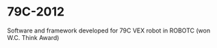 79C-2012
========

Software and framework developed for 79C VEX robot in ROBOTC (won W.C. Think Award)
